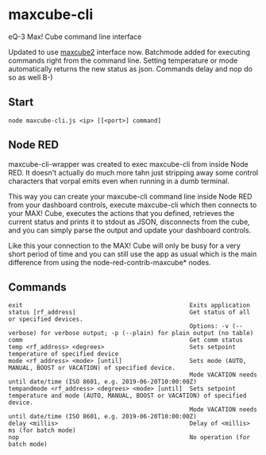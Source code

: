 maxcube-cli
=======

eQ-3 Max! Cube command line interface

Updated to use [maxcube2](https://github.com/normen/maxcube2) interface now.
Batchmode added for executing commands right from the command line.
Setting temperature or mode automatically returns the new status as json.
Commands delay and nop do so as well B-)


## Start
```
node maxcube-cli.js <ip> [[<port>] command]
```

## Node RED
maxcube-cli-wrapper was created to exec maxcube-cli from inside Node RED. It doesn't actually do much more tahn just stripping away some control characters that vorpal emits even when running in a dumb terminal.

This way you can create your maxcube-cli command line inside Node RED from your dashboard controls, execute maxcube-cli which then connects to your MAX! Cube, executes the actions that you defined, retrieves the current status and prints it to stdout as JSON, disconnects from the cube, and you can simply parse the output and update your dashboard controls.

Like this your connection to the MAX! Cube will only be busy for a very short period of time and you can still use the app as usual which is the main difference from using the node-red-contrib-maxcube* nodes.

## Commands
    exit                                               Exits application
    status [rf_address]                                Get status of all or specified devices.
                                                       Options: -v (--verbose) for verbose output; -p (--plain) for plain output (no table)
    comm                                               Get comm status
    temp <rf_address> <degrees>                        Sets setpoint temperature of specified device
    mode <rf_address> <mode> [until]                   Sets mode (AUTO, MANUAL, BOOST or VACATION) of specified device.
                                                       Mode VACATION needs until date/time (ISO 8601, e.g. 2019-06-20T10:00:00Z)
    tempandmode <rf_address> <degrees> <mode> [until]  Sets setpoint temperature and mode (AUTO, MANUAL, BOOST or VACATION) of specified device.
                                                       Mode VACATION needs until date/time (ISO 8601, e.g. 2019-06-20T10:00:00Z)
    delay <millis>                                     Delay of <millis> ms (for batch mode)
    nop                                                No operation (for batch mode)
